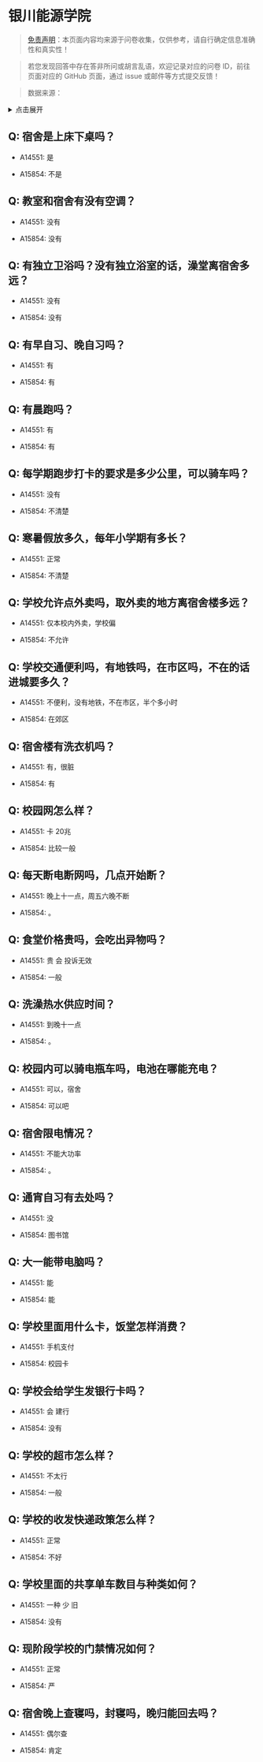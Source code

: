 # 银川能源学院

> [免责声明](https://colleges.chat/#_3)：本页面内容均来源于问卷收集，仅供参考，请自行确定信息准确性和真实性！

> 若您发现回答中存在答非所问或胡言乱语，欢迎记录对应的问卷 ID，前往页面对应的 GitHub 页面，通过 issue 或邮件等方式提交反馈！

> 数据来源：

<details><summary>点击展开</summary>
<ul>
<li>A14551: 匿名 (2022 年 07 月)</li>
<li>A15854: 匿名 (2022 年 08 月)</li>
</ul>
</details>

## Q: 宿舍是上床下桌吗？

- A14551: 是

- A15854: 不是

## Q: 教室和宿舍有没有空调？

- A14551: 没有

- A15854: 没有

## Q: 有独立卫浴吗？没有独立浴室的话，澡堂离宿舍多远？

- A14551: 没有

- A15854: 没有

## Q: 有早自习、晚自习吗？

- A14551: 有

- A15854: 有

## Q: 有晨跑吗？

- A14551: 有

- A15854: 有

## Q: 每学期跑步打卡的要求是多少公里，可以骑车吗？

- A14551: 没有

- A15854: 不清楚

## Q: 寒暑假放多久，每年小学期有多长？

- A14551: 正常

- A15854: 不清楚

## Q: 学校允许点外卖吗，取外卖的地方离宿舍楼多远？

- A14551: 仅本校内外卖，学校偏

- A15854: 不允许

## Q: 学校交通便利吗，有地铁吗，在市区吗，不在的话进城要多久？

- A14551: 不便利，没有地铁，不在市区，半个多小时

- A15854: 在郊区

## Q: 宿舍楼有洗衣机吗？

- A14551: 有，很脏

- A15854: 有

## Q: 校园网怎么样？

- A14551: 卡 20兆

- A15854: 比较一般

## Q: 每天断电断网吗，几点开始断？

- A14551: 晚上十一点，周五六晚不断

- A15854: 。

## Q: 食堂价格贵吗，会吃出异物吗？

- A14551: 贵 会 投诉无效

- A15854: 一般

## Q: 洗澡热水供应时间？

- A14551: 到晚十一点

- A15854: 。

## Q: 校园内可以骑电瓶车吗，电池在哪能充电？

- A14551: 可以，宿舍

- A15854: 可以吧

## Q: 宿舍限电情况？

- A14551: 不能大功率

- A15854: 。

## Q: 通宵自习有去处吗？

- A14551: 没

- A15854: 图书馆

## Q: 大一能带电脑吗？

- A14551: 能

- A15854: 能

## Q: 学校里面用什么卡，饭堂怎样消费？

- A14551: 手机支付

- A15854: 校园卡

## Q: 学校会给学生发银行卡吗？

- A14551: 会 建行

- A15854: 没有

## Q: 学校的超市怎么样？

- A14551: 不太行

- A15854: 一般

## Q: 学校的收发快递政策怎么样？

- A14551: 正常

- A15854: 不好

## Q: 学校里面的共享单车数目与种类如何？

- A14551: 一种 少 旧

- A15854: 没有

## Q: 现阶段学校的门禁情况如何？

- A14551: 正常

- A15854: 严

## Q: 宿舍晚上查寝吗，封寝吗，晚归能回去吗？

- A14551: 偶尔查

- A15854: 肯定


